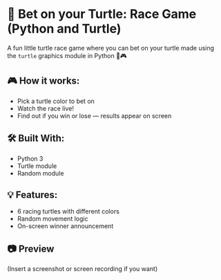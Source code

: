 # 🐢 Bet on your Turtle: Race Game (Python and Turtle)

A fun little turtle race game where you can bet on your turtle made using the `turtle` graphics module in Python 🐢🎮  

## 🎮 How it works:
- Pick a turtle color to bet on
- Watch the race live!
- Find out if you win or lose — results appear on screen

## 🛠 Built With:
- Python 3
- Turtle module
- Random module

## 💡 Features:
- 6 racing turtles with different colors
- Random movement logic
- On-screen winner announcement

## 📷 Preview
(Insert a screenshot or screen recording if you want)


